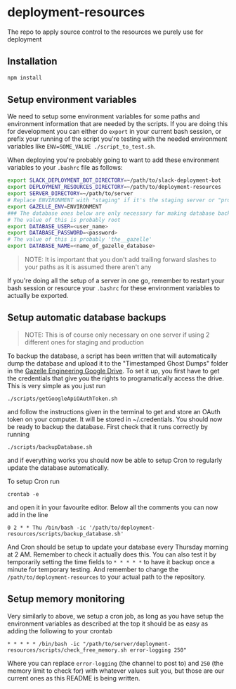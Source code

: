 # deployment-resources

The repo to apply source control to the resources we purely use for deployment


## Installation

```bash
npm install
```

## Setup environment variables

We need to setup some environment variables for some paths and environment information that are needed by the scripts. If you are doing this for development you can either do `export` in your current bash session, or prefix your running of the script you're testing with the needed environment variables like `ENV=SOME_VALUE ./script_to_test.sh`.

When deploying you're probably going to want to add these environment variables to your `.bashrc` file as follows:

```bash
export SLACK_DEPLOYMENT_BOT_DIRECTORY=~/path/to/slack-deployment-bot
export DEPLOYMENT_RESOURCES_DIRECTORY=~/path/to/deployment-resources
export SERVER_DIRECTORY=~/path/to/server
# Replace ENVIRONMENT with "staging" if it's the staging server or "production" for the production server
export GAZELLE_ENV=ENVIRONMENT
### The database ones below are only necessary for making database backups which if you're on staging you probably don't need
# The value of this is probably root
export DATABASE_USER=<user_name>
export DATABASE_PASSWORD=<password>
# The value of this is probably 'the__gazelle'
export DATABASE_NAME=<name_of_gazelle_database>
```

> NOTE: It is important that you don't add trailing forward slashes to your paths as it is assumed there aren't any

If you're doing all the setup of a server in one go, remember to restart your bash session or resource your `.bashrc` for these environment variables to actually be exported.

## Setup automatic database backups

> NOTE: This is of course only necessary on one server if using 2 different ones for staging and production

To backup the database, a script has been written that will automatically dump the database and upload it to the "Timestamped Ghost Dumps" folder in the [Gazelle Engineering Google Drive](https://drive.google.com/drive/u/1/folders/0B5ceCeOuBd1tVWNSX2k2RVUtOFk). To set it up, you first have to get the credentials that give you the rights to programatically access the drive. This is very simple as you just run

`./scripts/getGoogleApiOAuthToken.sh`

and follow the instructions given in the terminal to get and store an OAuth token on your computer. It will be stored in ~/.credentials. You should now be ready to backup the database. First check that it runs correctly by running

`./scripts/backupDatabase.sh`

and if everything works you should now be able to setup Cron to regularly update the database automatically.

To setup Cron run

`crontab -e`

and open it in your favourite editor.
Below all the comments you can now add in the line

`0 2 * * Thu /bin/bash -ic '/path/to/deployment-resources/scripts/backup_database.sh'`

And Cron should be setup to update your database every Thursday morning at 2 AM. Remember to check it actually does this. You can also test it by temporarily setting the time fields to `* * * * *` to have it backup once a minute for temporary testing.
And remember to change the `/path/to/deployment-resources` to your actual path to the repository.

## Setup memory monitoring

Very similarly to above, we setup a cron job, as long as you have setup the environment variables as described at the top it should be as easy as adding the following to your crontab

```
* * * * * /bin/bash -ic "/path/to/server/deployment-resources/scripts/check_free_memory.sh error-logging 250"
```

Where you can replace `error-logging` (the channel to post to) and `250` (the memory limit to check for) with whatever values suit you, but those are our current ones as this README is being written.
